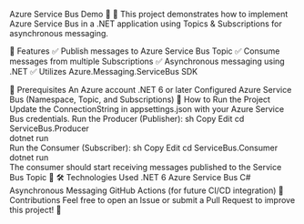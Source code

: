 Azure Service Bus Demo 🎯
🚀 This project demonstrates how to implement Azure Service Bus in a .NET application using Topics & Subscriptions for asynchronous messaging.

📌 Features
✅ Publish messages to Azure Service Bus Topic
✅ Consume messages from multiple Subscriptions
✅ Asynchronous messaging using .NET
✅ Utilizes Azure.Messaging.ServiceBus SDK

🔧 Prerequisites
An Azure account
.NET 6 or later
Configured Azure Service Bus (Namespace, Topic, and Subscriptions)
🚀 How to Run the Project
Update the ConnectionString in appsettings.json with your Azure Service Bus credentials.
Run the Producer (Publisher):
sh
Copy
Edit
cd ServiceBus.Producer  
dotnet run  
Run the Consumer (Subscriber):
sh
Copy
Edit
cd ServiceBus.Consumer  
dotnet run  
The consumer should start receiving messages published to the Service Bus Topic 🎉
🛠 Technologies Used
.NET 6
Azure Service Bus
C# Asynchronous Messaging
GitHub Actions (for future CI/CD integration)
🤝 Contributions
Feel free to open an Issue or submit a Pull Request to improve this project! 🚀

